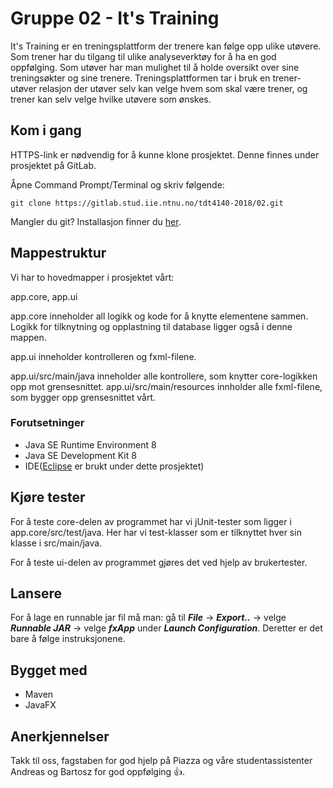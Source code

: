 # Gruppe 02 - It's Training
It's Training er en treningsplattform der trenere kan følge opp ulike utøvere. 
Som trener har du tilgang til ulike analyseverktøy for å ha en god oppfølging.
Som utøver har man mulighet til å holde oversikt over sine treningsøkter og sine trenere. 
Treningsplattformen tar i bruk en trener-utøver relasjon der utøver selv kan velge hvem som skal være trener,
og trener kan selv velge hvilke utøvere som ønskes. 

## Kom i gang
HTTPS-link er nødvendig for å kunne klone prosjektet. Denne finnes under prosjektet på GitLab.

Åpne Command Prompt/Terminal og skriv følgende: 

```
git clone https://gitlab.stud.iie.ntnu.no/tdt4140-2018/02.git
```
Mangler du git? Installasjon finner du [her](https://git-scm.com/book/en/v2/Getting-Started-Installing-Git).

## Mappestruktur
Vi har to hovedmapper i prosjektet vårt:

app.core, 
app.ui


app.core inneholder all logikk og kode for å knytte elementene sammen.
Logikk for tilknytning og opplastning til database ligger også i denne mappen.

app.ui inneholder kontrolleren og fxml-filene. 

app.ui/src/main/java inneholder alle kontrollere, som knytter core-logikken opp mot grensesnittet. 
app.ui/src/main/resources innholder alle fxml-filene, som bygger opp grensesnittet vårt. 


### Forutsetninger
- Java SE Runtime Environment 8
- Java SE Development Kit 8
- IDE([Eclipse](https://www.eclipse.org/downloads/) er brukt under dette prosjektet)


## Kjøre tester 
For å teste core-delen av programmet har vi jUnit-tester som ligger i app.core/src/test/java. 
Her har vi test-klasser som er tilknyttet hver sin klasse i src/main/java. 

For å teste ui-delen av programmet gjøres det ved hjelp av brukertester. 

## Lansere
For å lage en runnable jar fil må man: 
gå til **_File_** -> **_Export.._** -> velge **_Runnable JAR_** -> velge **_fxApp_** under **_Launch Configuration_**.
Deretter er det bare å følge instruksjonene. 

## Bygget med
- Maven
- JavaFX

## Anerkjennelser
Takk til oss, fagstaben for god hjelp på Piazza og våre studentassistenter Andreas og Bartosz for god oppfølging :+1:.  